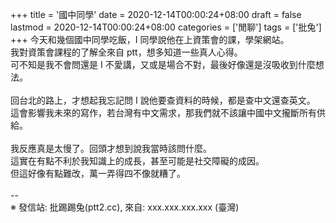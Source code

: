 +++
title = '國中同學'
date = 2020-12-14T00:00:24+08:00
draft = false
lastmod = 2020-12-14T00:00:24+08:00
categories = ['閒聊']
tags = ['批兔']
+++
今天和幾個國中同學吃飯，I 同學說他在上資策會的課，學架網站。<br>
我對資策會課程的了解全來自 ptt，想多知道一些真人心得。<br>
可不知是我不會問還是 I 不愛講，又或是場合不對，最後好像還是沒吸收到什麼想法。<br>
<br>
回台北的路上，才想起我忘記問 I 說他要查資料的時候，都是查中文還查英文。<br>
這會影響我未來的寫作，若台灣有中文需求，那我們就不該讓中國中文攏斷所有供給。<br>
<br>
我反應真是太慢了。回頭才想到說我當時該問什麼。<br>
這實在有點不利於我知識上的成長，甚至可能是社交障礙的成因。<br>
但這好像有點難改，萬一弄得四不像就糟了。<br>
<br>
--<br>
※ 發信站: 批踢踢兔(ptt2.cc), 來自: xxx.xxx.xxx.xxx (臺灣)<br>
